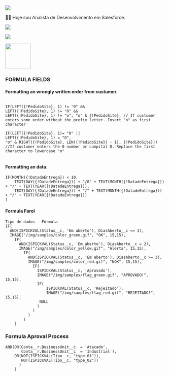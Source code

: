 <img src="https://media-exp1.licdn.com/dms/image/C4D16AQFBe5q0Rr5OEg/profile-displaybackgroundimage-shrink_200_800/0/1603929596357?e=2147483647&v=beta&t=vHuFpes5cNqUMmIOi7QNzgtuR0fdnM-TaY3e6UVeJYQ">

👨‍💻 Hoje sou Analista de Desenvolvimento em Salesforce.

  <a href="https://www.instagram.com/valteir.jr/" target="_blank"><img src="https://img.shields.io/badge/-Instagram-%23E4405F?style=for-the-badge&logo=instagram&logoColor=white" target="_blank"></a>

  <a href="https://www.linkedin.com/in/valteir-junior-bb722b205/" target="_blank"><img src="https://img.shields.io/badge/-LinkedIn-%230077B5?style=for-the-badge&logo=linkedin&logoColor=white" target="_blank"></a> 

<a href="https://trailblazer.me/id/jsilva288/" target="_blank"><img src="https://trailhead.salesforce.com/assets/trailhead-logo-5d3354441b4d8b97f21075b65e2aea266780d45943bbb36796ac25dc7cf4adc9.svg" width=80px></a>

### FORMULA FIELDS 

#### Formatting an wrongly written order from custumer. 

```

IF(LEFT({!PedidoSite}, 1) != "0" &&
LEFT({!PedidoSite}, 1) != "O" &&
LEFT({!PedidoSite}, 1) != "o", "o" & {!PedidoSite}, // If custumer enters some order without the prefix letter. Insert "o" as first character

IF(LEFT({!PedidoSite}, 1)= "0" ||
LEFT({!PedidoSite}, 1) = "O",
"o" & RIGHT({!PedidoSite}, LEN({!PedidoSite}) - 1), {!PedidoSite})) //If custumer enters the 0 number or campital O. Replace the first character to lowercase "o"


```
#### Formatting an data. 

```
IF(MONTH({!DatadeEntrega}) < 10,
    TEXT(DAY({!DatadeEntrega})) + "/0" + TEXT(MONTH({!DatadeEntrega})) + "/" + TEXT(YEAR({!DatadeEntrega})),
    TEXT(DAY({!DatadeEntrega})) + "/" + TEXT(MONTH({!DatadeEntrega})) + "/" + TEXT(YEAR({!DatadeEntrega}))
)

```

#### Formula Farol
```
Tipo de dados	Fórmula	 	 
IF(
  AND(ISPICKVAL(Status__c, 'Em aberto'), DiasAberto__c <= 1),
  IMAGE("/img/samples/color_green.gif", "OK", 15,15),
    IF(
      AND(ISPICKVAL(Status__c, 'Em aberto'), DiasAberto__c = 2),
      IMAGE("/img/samples/color_yellow.gif", "Alerta", 15,15),
        IF(
          AND(ISPICKVAL(Status__c, 'Em aberto'), DiasAberto__c >= 3),
          IMAGE("/img/samples/color_red.gif", "NOK", 15,15),
            IF(
              ISPICKVAL(Status__c, 'Aprovado'),
              IMAGE("/img/samples/flag_green.gif", "APROVADO!", 15,15),
              IF(
                  ISPICKVAL(Status__c, 'Rejeitado'),
                  IMAGE("/img/samples/flag_red.gif", "REJEITADO!", 15,15),
               NULL
              )
            )
          )
        )
    )
```
### Formula Aproval Process
```
AND(OR(Conta__r.BusinessUnit__c  = 'Atacado',
       Conta__r.BusinessUnit__c  = 'Industrial'), 
    OR(NOT(ISPICKVAL(Tipo__c, "type_01")),
       NOT(ISPICKVAL(Tipo__c, "type_02"))
      )
    )

```
